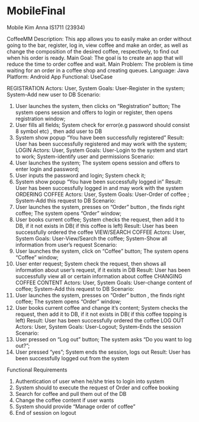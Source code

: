 # MobileFinal
Mobile Kim Anna IS1711 (23934)

CoffeeMM
Description: This app allows you to easily make an order without going to the bar, register, log in, view coffee and make an order, as well as change the composition of the desired coffee, respectively, to find out when his order is ready.
Main Goal: The goal is to create an app that will reduce the time to order coffee and wait.
Main Problem: The problem is time waiting for an order in a coffee shop and creating queues.
Language: Java
Platform: Android App
Functional: UseCase


REGISTRATION
Actors: User, System
Goals: User-Register in the system; System-Add new user to DB
Scenario: 
1. User launches the system, then clicks on “Registration” button; The system opens session and offers to login or register, then opens registration window;
2. User fills all fields; System check for error(e.g password should consist 8 symbol etc) , then add user to DB
3. System show popup “You have been successfully registered”
Result: User has been successfully registered and may work with the system;
LOGIN
Actors: User, System
Goals: User-Login to the system and start to work; System-identify user and permissions 
Scenario: 
1. User launches the system; The system opens session and offers to enter login and password;
2. User inputs the password and login; System check it;
3. System show popup “You have been successfully logged in”
Result: User has been successfully logged in and may work with the system
ORDERING COFFEE
Actors: User, System
Goals: User-Order of coffee ; System-Add this request to DB
Scenario: 
1. User launches the system, presses on “Order” button , the finds right coffee; The system opens “Order” window;
2. User books current coffee; System checks the request, then add it to DB, if it not exists in DB( if this coffee is left)
Result: User has been successfully ordered the coffee
 VIEW/SEARCH COFFEE
 Actors: User, System
Goals: User-View/Search the coffee; System-Show all information from user’s request
Scenario: 
1. User launches the system, click on “Coffee” button; The system opens “Coffee” window;
2. User enter request; System check the request, then shows all information about user’s request, if it exists in DB
Result: User has been successfully view all or certain information about coffee
 CHANGING COFFEE CONTENT
Actors: User, System
Goals: User-change content of coffee; System-Add this request to DB
Scenario: 
1. User launches the system, presses on “Order” button , the finds right coffee; The system opens “Order” window;
2. User books current coffee and change it’s content; System checks the request, then add it to DB, if it not exists in DB( if this coffee topping is left)
Result: User has been successfully ordered the coffee
 LOG OUT
Actors: User, System
Goals: User-Logout; System-Ends the session 
Scenario: 
1. User pressed on “Log out” button; The system asks “Do you want to log out?”;
2. User pressed “yes”; System ends the session, logs out 
Result: User has been successfully logged out from the system


Functional Requirements 
1. Authentication of user when he/she tries to login into system
2. System should to execute the request of Order and coffee booking
3. Search for coffee and pull them out of the DB
4. Change the coffee content if user wants
5. System should provide “Manage order of coffee”
6. End of session on logout
